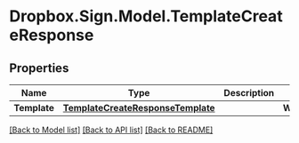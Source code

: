 # Dropbox.Sign.Model.TemplateCreateResponse

## Properties

Name | Type | Description | Notes
------------ | ------------- | ------------- | -------------
**Template** | [**TemplateCreateResponseTemplate**](TemplateCreateResponseTemplate.md) |    | **Warnings** | [**List&lt;WarningResponse&gt;**](WarningResponse.md) |  A list of warnings.  | [optional] 

[[Back to Model list]](../README.md#documentation-for-models) [[Back to API list]](../README.md#documentation-for-api-endpoints) [[Back to README]](../README.md)


